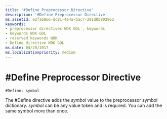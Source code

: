 ```yaml
---
title: '#Define Preprocessor Directive'
description: '#Define Preprocessor Directive'
ms.assetid: e2fab866-dc81-4e4a-bac7-291d0b803962
keywords:
- preprocessor directives WDK GDL , keywords
- keywords WDK GDL
- reserved keywords WDK
- Define directive WDK GDL
ms.date: 04/20/2017
ms.localizationpriority: medium
---
```


# \#Define Preprocessor Directive

```GDL
#Define: symbol
```

The \#Define directive adds the *symbol* value to the preprocessor symbol dictionary. *symbol* can be any value token and is required. You can add the same symbol more than once.
